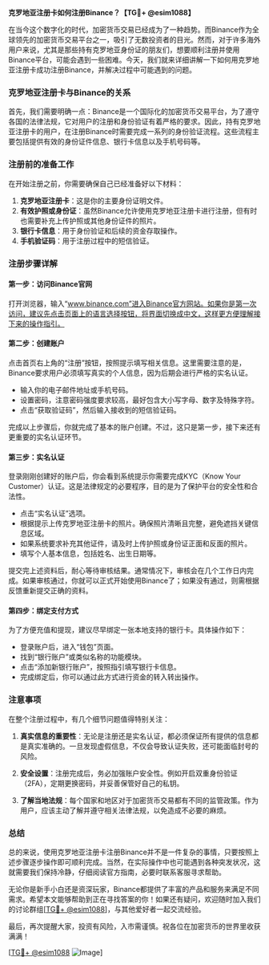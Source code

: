 **克罗地亚注册卡如何注册Binance？【TG💪+ @esim1088】**

在当今这个数字化的时代，加密货币交易已经成为了一种趋势。而Binance作为全球领先的加密货币交易平台之一，吸引了无数投资者的目光。然而，对于许多海外用户来说，尤其是那些持有克罗地亚身份证的朋友们，想要顺利注册并使用Binance平台，可能会遇到一些困难。今天，我们就来详细讲解一下如何用克罗地亚注册卡成功注册Binance，并解决过程中可能遇到的问题。

### 克罗地亚注册卡与Binance的关系

首先，我们需要明确一点：Binance是一个国际化的加密货币交易平台，为了遵守各国的法律法规，它对用户的注册和身份验证有着严格的要求。因此，持有克罗地亚注册卡的用户，在注册Binance时需要完成一系列的身份验证流程。这些流程主要包括提供有效的身份证件信息、银行卡信息以及手机号码等。

### 注册前的准备工作

在开始注册之前，你需要确保自己已经准备好以下材料：

1. **克罗地亚注册卡**：这是你的主要身份证明文件。
2. **有效护照或身份证**：虽然Binance允许使用克罗地亚注册卡进行注册，但有时也需要补充上传护照或其他身份证件的照片。
3. **银行卡信息**：用于身份验证和后续的资金存取操作。
4. **手机验证码**：用于注册过程中的短信验证。

### 注册步骤详解

#### 第一步：访问Binance官网

打开浏览器，输入“www.binance.com”进入Binance官方网站。如果你是第一次访问，建议先点击页面上的语言选择按钮，将界面切换成中文，这样更方便理解接下来的操作指引。

#### 第二步：创建账户

点击首页右上角的“注册”按钮，按照提示填写相关信息。这里需要注意的是，Binance要求用户必须填写真实的个人信息，因为后期会进行严格的实名认证。

- 输入你的电子邮件地址或手机号码。
- 设置密码，注意密码强度要求较高，最好包含大小写字母、数字及特殊字符。
- 点击“获取验证码”，然后输入接收到的短信验证码。

完成以上步骤后，你就完成了基本的账户创建。不过，这只是第一步，接下来还有更重要的实名认证环节。

#### 第三步：实名认证

登录刚刚创建好的账户后，你会看到系统提示你需要完成KYC（Know Your Customer）认证。这是法律规定的必要程序，目的是为了保护平台的安全性和合法性。

- 点击“实名认证”选项。
- 根据提示上传克罗地亚注册卡的照片。确保照片清晰且完整，避免遮挡关键信息区域。
- 如果系统要求补充其他证件，请及时上传护照或身份证正面和反面的照片。
- 填写个人基本信息，包括姓名、出生日期等。

提交完上述资料后，耐心等待审核结果。通常情况下，审核会在几个工作日内完成。如果审核通过，你就可以正式开始使用Binance了；如果没有通过，则需根据反馈重新提交正确的资料。

#### 第四步：绑定支付方式

为了方便充值和提现，建议尽早绑定一张本地支持的银行卡。具体操作如下：

- 登录账户后，进入“钱包”页面。
- 找到“银行账户”或类似名称的功能模块。
- 点击“添加新银行账户”，按照指引填写银行卡信息。
- 完成绑定后，你可以通过此方式进行资金的转入转出操作。

### 注意事项

在整个注册过程中，有几个细节问题值得特别关注：

1. **真实信息的重要性**：无论是注册还是实名认证，都必须保证所有提供的信息都是真实准确的。一旦发现虚假信息，不仅会导致认证失败，还可能面临封号的风险。
   
2. **安全设置**：注册完成后，务必加强账户安全性。例如开启双重身份验证（2FA），定期更换密码，并妥善保管好自己的私钥。

3. **了解当地法规**：每个国家和地区对于加密货币交易都有不同的监管政策。作为用户，应该主动了解并遵守相关法律法规，以免造成不必要的麻烦。

### 总结

总的来说，使用克罗地亚注册卡注册Binance并不是一件复杂的事情，只要按照上述步骤逐步操作即可顺利完成。当然，在实际操作中也可能遇到各种突发状况，这就需要我们保持冷静，仔细阅读官方指南，必要时联系客服寻求帮助。

无论你是新手小白还是资深玩家，Binance都提供了丰富的产品和服务来满足不同需求。希望本文能够帮助到正在寻找答案的你！如果还有疑问，欢迎随时加入我们的讨论群组[[TG💪+ @esim1088](https://t.me/s/esim1088)]，与其他爱好者一起交流经验。

最后，再次提醒大家，投资有风险，入市需谨慎。祝各位在加密货币的世界里收获满满！

[[TG💪+ @esim1088](https://t.me/s/esim1088) ![Image](https://i.postimg.cc/4NQfJmqS/Snipaste-2025-05-13-00-14-12.png)]